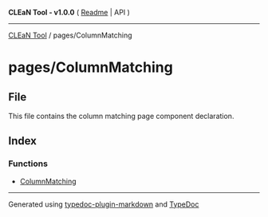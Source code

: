 **CLEaN Tool - v1.0.0** ( [Readme](../../README.md) \| API )

***

[CLEaN Tool](../../modules.md) / pages/ColumnMatching

# pages/ColumnMatching

## File

This file contains the column matching page component declaration.

## Index

### Functions

- [ColumnMatching](functions/ColumnMatching.md)

***

Generated using [typedoc-plugin-markdown](https://www.npmjs.com/package/typedoc-plugin-markdown) and [TypeDoc](https://typedoc.org/)
